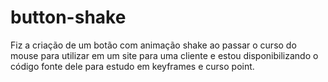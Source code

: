 # button-shake
Fiz a criação de um botão com animação shake ao passar o curso do mouse para utilizar em um site para uma cliente e estou disponibilizando o código fonte dele para estudo em keyframes e curso point.
